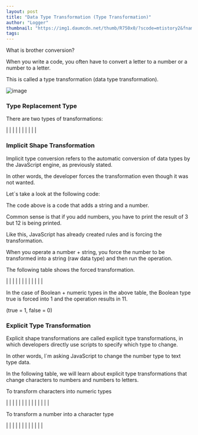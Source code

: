```yaml
---
layout: post
title: "Data Type Transformation (Type Transformation)"
author: "Logger"
thumbnail: "https://img1.daumcdn.net/thumb/R750x0/?scode=mtistory2&fname=https%3A%2F%2Ft1.daumcdn.net%2Fcfile%2Ftistory%2F2761F44656948CFE31"
tags: 
---
```



What is brother conversion?

When you write a code, you often have to convert a letter to a number or a number to a letter.

This is called a type transformation (data type transformation).

![image](https://t1.daumcdn.net/cfile/tistory/2761F44656948CFE31)

### Type Replacement Type

There are two types of transformations:

| |
| |
| |
| |
| |

### Implicit Shape Transformation

Implicit type conversion refers to the automatic conversion of data types by the JavaScript engine, as previously stated.

In other words, the developer forces the transformation even though it was not wanted.

Let`s take a look at the following code:

The code above is a code that adds a string and a number.

Common sense is that if you add numbers, you have to print the result of 3 but 12 is being printed.

Like this, JavaScript has already created rules and is forcing the transformation.

When you operate a number + string, you force the number to be transformed into a string (raw data type) and then run the operation.

The following table shows the forced transformation.

| |
| |
| |
| |
| |
| |

In the case of Boolean + numeric types in the above table, the Boolean type true is forced into 1 and the operation results in 11.

(true = 1, false = 0)

### Explicit Type Transformation

Explicit shape transformations are called explicit type transformations, in which developers directly use scripts to specify which type to change.

In other words, I`m asking JavaScript to change the number type to text type data.

In the following table, we will learn about explicit type transformations that change characters to numbers and numbers to letters.

To transform characters into numeric types

| |
| |
| |
| |
| |
| |
| |

To transform a number into a character type

| |
| |
| |
| |
| |
| |